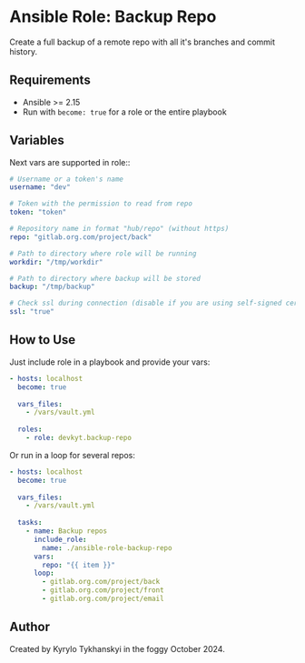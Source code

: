 
# Ansible Role: Backup Repo
Create a full backup of a remote repo with all it's branches and commit history.

## Requirements
 - Ansible >= 2.15
 - Run with ```become: true``` for a role or the entire playbook

## Variables
Next vars are supported in role::
```yml
# Username or a token's name
username: "dev"

# Token with the permission to read from repo
token: "token"

# Repository name in format "hub/repo" (without https)
repo: "gitlab.org.com/project/back"

# Path to directory where role will be running
workdir: "/tmp/workdir"

# Path to directory where backup will be stored
backup: "/tmp/backup"

# Check ssl during connection (disable if you are using self-signed cert on a server)
ssl: "true"
```

## How to Use
Just include role in a playbook and provide your vars:
```yml
- hosts: localhost
  become: true
  
  vars_files:
    - /vars/vault.yml
  
  roles:
    - role: devkyt.backup-repo
```

Or run in a loop for several repos:
```yml
- hosts: localhost
  become: true
  
  vars_files:
    - /vars/vault.yml
  
  tasks:
    - name: Backup repos
      include_role: 
        name: ./ansible-role-backup-repo
      vars:
        repo: "{{ item }}"
      loop:
        - gitlab.org.com/project/back
        - gitlab.org.com/project/front
        - gitlab.org.com/project/email
```

## Author
Created by Kyrylo Tykhanskyi in the foggy October 2024. 